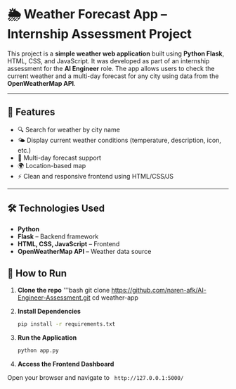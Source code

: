 # 🌦️ Weather Forecast App – Internship Assessment Project

This project is a **simple weather web application** built using **Python Flask**, HTML, CSS, and JavaScript. It was developed as part of an internship assessment for the **AI Engineer** role. The app allows users to check the current weather and a multi-day forecast for any city using data from the **OpenWeatherMap API**.

---

## 🌟 Features

- 🔍 Search for weather by city name
- 🌤️ Display current weather conditions (temperature, description, icon, etc.)
- 📆 Multi-day forecast support
- 🌍 Location-based map
- ⚡ Clean and responsive frontend using HTML/CSS/JS

---

## 🛠️ Technologies Used

- **Python**
- **Flask** – Backend framework
- **HTML, CSS, JavaScript** – Frontend
- **OpenWeatherMap API** – Weather data source


## 🚀 How to Run

1. **Clone the repo**
   '''bash
   git clone https://github.com/naren-afk/AI-Engineer-Assessment.git
   cd weather-app

2. **Install Dependencies**  
   ```sh
   pip install -r requirements.txt
3. **Run the Application**  
   ```sh
   python app.py  
 4. **Access the Frontend Dashboard**  
  
   Open your browser and navigate to  ``` http://127.0.0.1:5000/```
